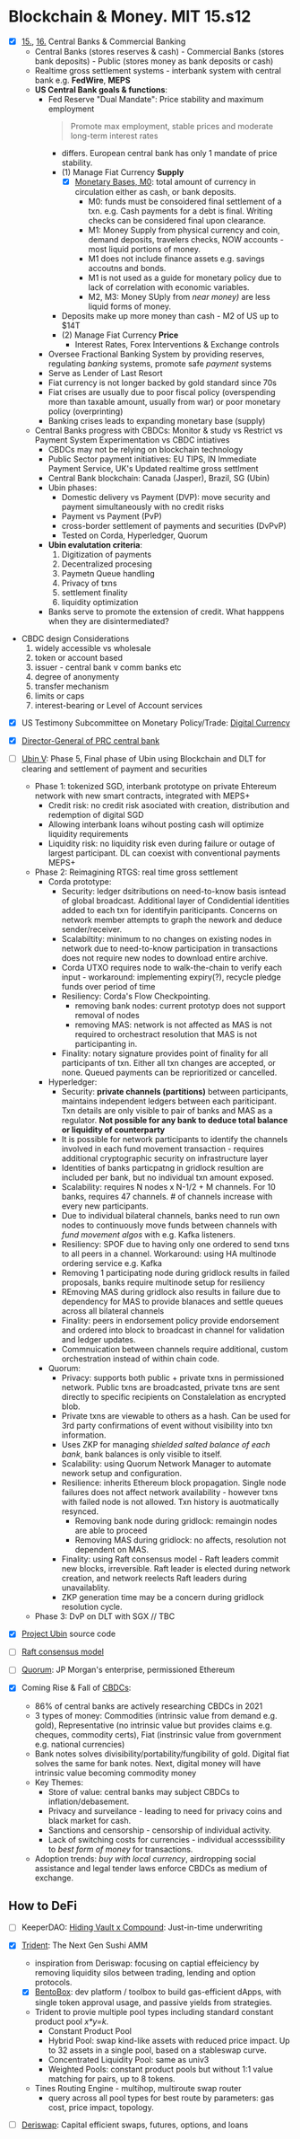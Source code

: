# Blockchain & Money. MIT 15.s12

- [x] [15.](https://www.youtube.com/watch?v=lPD9fx8fK1k&t=3478s), [16.](https://www.youtube.com/watch?v=uNqMBBbb6UI) Central Banks & Commercial Banking   
  * Central Banks (stores reserves & cash) - Commercial Banks (stores bank deposits) - Public (stores money as bank deposits or cash)
  * Realtime gross settlement systems - interbank system with central bank e.g. **FedWire**, **MEPS**
  * **US Central Bank goals & functions**:
    * Fed Reserve "Dual Mandate": Price stability and maximum employment
      > Promote max employment, stable prices and moderate long-term interest rates
      * differs. European central bank has only 1 mandate of price stability. 
      * (1) Manage Fiat Currency **Supply** 
        - [x] [Monetary Bases, M0](https://www.investopedia.com/terms/m/monetarybase.asp): total amount of currency in circulation either as cash, or bank deposits. 
          * M0: funds must be consoidered final settlement of a txn. e.g. Cash payments for a debt is final. Writing checks can be considered final upon clearance.  
          * M1: Money Supply from physical currency and coin, demand deposits, travelers checks, NOW accounts - most liquid portions of money. 
          * M1 does not include finance assets e.g. savings accoutns and bonds. 
          * M1 is not used as a guide for monetary policy due to lack of correlation with economic variables. 
          * M2, M3: Money SUply from _near money)_ are less liquid forms of money.
      * Deposits make up more money than cash - M2 of US up to $14T
      * (2) Manage Fiat Currency **Price**
        * Interest Rates, Forex Interventions & Exchange controls
    * Oversee Fractional Banking System by providing reserves, regulating _banking_ systems, promote safe _payment_ systems
    * Serve as Lender of Last Resort
    * Fiat currency is not longer backed by gold standard since 70s
    * Fiat crises are usually due to poor fiscal policy (overspending more than taxable amount, usually from war) or poor monetary policy (overprinting)
    * Banking crises leads to expanding monetary base (supply) 
  * Central Banks progress with CBDCs: Monitor & study vs Restrict vs Payment System Experimentation vs CBDC intiatives
    * CBDCs may not be relying on blockchain technology
    * Public Sector payment initiatives: EU TIPS, IN Immediate Payment Service, UK's Updated realtime gross settlment
    * Central Bank blockchain: Canada (Jasper), Brazil, SG (Ubin)
    * Ubin phases:
        * Domestic delivery vs Payment (DVP): move security and payment simultaneously with no credit risks
        * Payment vs Payment (PvP)
        * cross-border settlement of payments and securities (DvPvP)
        * Tested on Corda, Hyperledger, Quorum
    * **Ubin evalutation criteria**: 
        1. Digitization of payments
        2. Decentralized procesing
        3. Paymetn Queue handling
        4. Privacy of txns
        5. settlement finality
        6. liquidity optimization
    * Banks serve to promote the extension of credit. What happpens when they are disintermediated?

* CBDC design Considerations
    1. widely accessible vs wholesale
    2. token or account based
    3. issuer - central bank v comm banks etc
    4. degree of anonymenty
    5. transfer mechanism
    6. limits or caps
    7. interest-bearing or Level of Account services

- [x] US Testimony Subcommittee on Monetary Policy/Trade: [Digital Currency](https://docs.house.gov/meetings/BA/BA20/20180718/108581/HHRG-115-BA20-Wstate-GarrattR-20180718.pdf)
- [x] [Director-General of PRC central bank](https://www.coindesk.com/bitcoin-dlt-bank-ledgers-central-bankers-view)

- [ ] [Ubin V](https://www.mas.gov.sg/schemes-and-initiatives/Project-Ubin): Phase 5, Final phase of Ubin using Blockchain and DLT for clearing and settlement of payment and securities
  * Phase 1: tokenized SGD, interbank prototype on private Ehtereum network with new smart contracts, integrated with MEPS+
    * Credit risk: no credit risk asociated with creation, distribution and redemption of digital SGD
    * Allowing interbank loans  wihout posting cash will optimize liquidity requirements
    * Liquidity risk: no liquidity risk even during failure or outage of largest participant. DL can coexist with conventional payments MEPS+
  * Phase 2: Reimagining RTGS: real time gross settlement
    * Corda prototype:
       * Security: ledger dsitributions on need-to-know basis isntead of global broadcast. Additional layer of Condidential identities added to each txn for identifyin pariticipants. Concerns on network member attempts to graph the nework and deduce sender/receiver. 
       * Scalabiltity: minimum to no changes on existing nodes in network due to need-to-know participation in transactions does not require new nodes to download entire archive.
       * Corda UTXO requires node to walk-the-chain to verify each input - workaround: implementing expiry(?), recycle pledge funds over period of time
       * Resiliency: Corda's Flow Checkpointing. 
         * removing bank nodes: current prototyp does not support removal of nodes
         * removing MAS: network is not affected as MAS is not required to orchestract resolution that MAS is not participanting in.
       * Finality: notary signature provides point of finality for all participants of txn. Either all txn changes are accepted, or none. Queued payments can be reprioritized or cancelled. 
     * Hyperledger: 
       * Security: **private channels (partitions)** between participants, maintains independent ledgers between each pariticipant. Txn details are only visible to pair of banks and MAS as a regulator. **Not possible for any bank to deduce total balance or liquidity of counterparty**
       * It is possible for network participants to identify the channels involved in each fund movement transaction - requires additional cryptographic security on infrastructure layer
       * Identities of banks particpatng in gridlock resultion are included per bank, but no individual txn amount exposed. 
       * Scalability: requires N nodes x N-1/2 + M channels. For 10 banks, requires 47 channels. # of channels  increase with every new participants. 
       * Due to individual bilateral channels, banks need to run own nodes to continuously move funds between channels with _fund movement algos_ with e.g. Kafka listeners.
       * Resiliency: SPOF due to having only one ordered to send txns to all peers in a channel. Workaround: using HA multinode ordering service e.g. Kafka
       * Removing 1 participating node during gridlock results in failed proposals, banks require multinode setup for resiliency
       * REmoving MAS during gridlock also results in failure due to dependency for MAS to provide blanaces and settle queues across all bilateral channels
       * Finality: peers in endorsement policy provide endorsement and ordered into block to broadcast in channel for validation and ledger updates.
       * Commnuication between channels require additional, custom orchestration instead of within chain code.
     * Quorum: 
       * Privacy: supports both public + private txns in permissioned network. Public txns are broadcasted, private txns are sent directly to specific recipients on Constalelation as encrypted blob.
       * Private txns are viewable to others as a hash. Can be used for 3rd party confirmations of event without visibility into txn information. 
       * Uses ZKP for managing _shielded salted balance of each bank_, bank balances is only visible to itself. 
       * Scalability: using Quorum Network Manager to automate nework setup and configuration. 
       * Resilience: inherits Ethereum block propagation. Single node failures does not affect network availability - however txns with failed node is not allowed. Txn history is auotmatically resynced. 
         * Removing bank node during gridlock: remaingin nodes are able to proceed 
         * Removing MAS during gridlock: no affects, resolution not dependent on MAS. 
       * Finality: using Raft consensus model - Raft leaders commit new blocks, irreversible. Raft leader is elected during network creation, and network reelects Raft leaders during unavailablity. 
       * ZKP generation time may be a concern during gridlock resolution cycle. 
  * Phase 3: DvP on DLT with SGX
// TBC 

- [x] [Project Ubin](https://github.com/project-ubin) source code 
- [ ] [Raft consensus model](https://raft.github.io/)

- [ ] [Quorum](https://consensys.net/blog/press-release/consensys-acquires-quorum-platform-from-jp-morgan/): JP Morgan's enterprise, permissioned Ethereum 

- [x] Coming Rise & Fall of [CBDCs](https://bitcoinmagazine.com/culture/rise-fall-central-bank-digital-currency): 
  * 86% of central banks are actively researching CBDCs in 2021
   * 3 types of money: Commodities (intrinsic value from demand e.g. gold), Representative (no intrinsic value but provides claims e.g. cheques, commodity certs), Fiat (instrinsic value from government e.g. national currencies)
   * Bank notes solves divisibility/portability/fungibility of gold. Digital fiat solves the same for bank notes. Next, digital money will have intrinsic value becoming commodity money
   * Key Themes: 
      *  Store of value: central banks may subject CBDCs to inflation/debasement.
      *  Privacy and surveilance - leading to need for privacy coins and black market for cash. 
      *  Sanctions and censorship - censorship of individual activity. 
      *  Lack of switching costs for currencies - individual accesssibility to _best form of money_ for transactions. 
   *  Adoption trends: _buy with local currency_, airdropping social assistance and legal tender laws enforce CBDCs as medium of exchange. 


## How to DeFi
- [ ] KeeperDAO: [Hiding Vault x Compound](https://medium.com/keeperdao/hiding-vault-x-compound-a09ad6c2db80): Just-in-time underwriting

- [x] [Trident](https://medium.com/sushiswap-org/introducing-the-sushi-next-generation-amm-trident-7dea6aa3cbc2): The Next Gen Sushi AMM
  * inspiration from Deriswap: focusing on captial effeiciency by removing liquidity silos between trading, lending and option protocols. 
  - [x] [BentoBox](https://github.com/sushiswap/bentobox/): dev platform / toolbox to build gas-efficient dApps, with single token approval usage, and passive yields from strategies. 
  * Trident to provie multiple pool types including standard constant product pool _x*y=k_. 
    * Constant Product Pool
    * Hybrid Pool: swap kind-like assets with reduced price impact. Up to 32 assets in a single pool, based on a stableswap curve. 
    * Concentrated Liquidity Pool: same as univ3
    * Weighted Pools: constant product pools but without 1:1 value matching for pairs, up to 8 tokens. 
  * Tines Routing Engine - multihop, multiroute swap router
    * query across all pool types for best route by parameters: gas cost, price impact, topology. 

- [ ] [Deriswap](https://andrecronje.medium.com/deriswap-capital-efficient-swaps-futures-options-and-loans-ea424b24a41c): Capital efficient swaps, futures, options, and loans
